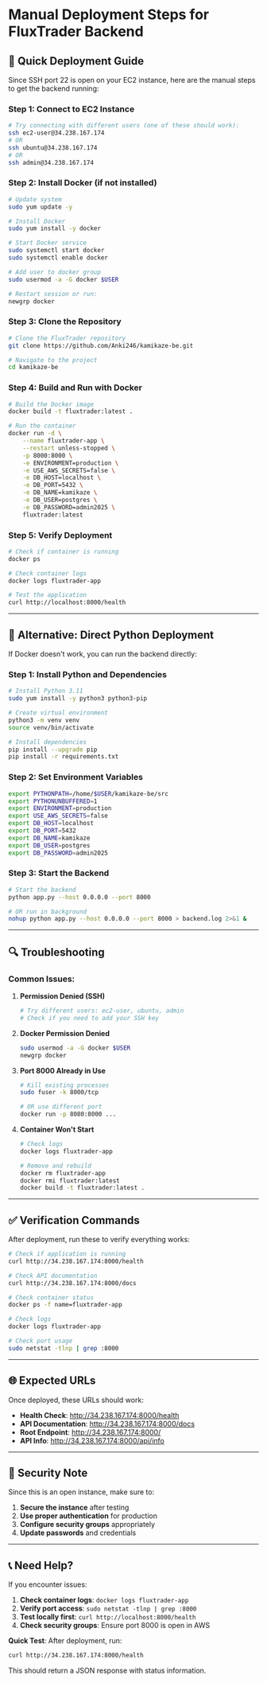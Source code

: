 # Manual Deployment Steps for FluxTrader Backend

## 🚀 **Quick Deployment Guide**

Since SSH port 22 is open on your EC2 instance, here are the manual steps to get the backend running:

### **Step 1: Connect to EC2 Instance**

```bash
# Try connecting with different users (one of these should work):
ssh ec2-user@34.238.167.174
# OR
ssh ubuntu@34.238.167.174
# OR
ssh admin@34.238.167.174
```

### **Step 2: Install Docker (if not installed)**

```bash
# Update system
sudo yum update -y

# Install Docker
sudo yum install -y docker

# Start Docker service
sudo systemctl start docker
sudo systemctl enable docker

# Add user to docker group
sudo usermod -a -G docker $USER

# Restart session or run:
newgrp docker
```

### **Step 3: Clone the Repository**

```bash
# Clone the FluxTrader repository
git clone https://github.com/Anki246/kamikaze-be.git

# Navigate to the project
cd kamikaze-be
```

### **Step 4: Build and Run with Docker**

```bash
# Build the Docker image
docker build -t fluxtrader:latest .

# Run the container
docker run -d \
    --name fluxtrader-app \
    --restart unless-stopped \
    -p 8000:8000 \
    -e ENVIRONMENT=production \
    -e USE_AWS_SECRETS=false \
    -e DB_HOST=localhost \
    -e DB_PORT=5432 \
    -e DB_NAME=kamikaze \
    -e DB_USER=postgres \
    -e DB_PASSWORD=admin2025 \
    fluxtrader:latest
```

### **Step 5: Verify Deployment**

```bash
# Check if container is running
docker ps

# Check container logs
docker logs fluxtrader-app

# Test the application
curl http://localhost:8000/health
```

---

## 🐍 **Alternative: Direct Python Deployment**

If Docker doesn't work, you can run the backend directly:

### **Step 1: Install Python and Dependencies**

```bash
# Install Python 3.11
sudo yum install -y python3 python3-pip

# Create virtual environment
python3 -m venv venv
source venv/bin/activate

# Install dependencies
pip install --upgrade pip
pip install -r requirements.txt
```

### **Step 2: Set Environment Variables**

```bash
export PYTHONPATH=/home/$USER/kamikaze-be/src
export PYTHONUNBUFFERED=1
export ENVIRONMENT=production
export USE_AWS_SECRETS=false
export DB_HOST=localhost
export DB_PORT=5432
export DB_NAME=kamikaze
export DB_USER=postgres
export DB_PASSWORD=admin2025
```

### **Step 3: Start the Backend**

```bash
# Start the backend
python app.py --host 0.0.0.0 --port 8000

# OR run in background
nohup python app.py --host 0.0.0.0 --port 8000 > backend.log 2>&1 &
```

---

## 🔍 **Troubleshooting**

### **Common Issues:**

1. **Permission Denied (SSH)**
   ```bash
   # Try different users: ec2-user, ubuntu, admin
   # Check if you need to add your SSH key
   ```

2. **Docker Permission Denied**
   ```bash
   sudo usermod -a -G docker $USER
   newgrp docker
   ```

3. **Port 8000 Already in Use**
   ```bash
   # Kill existing processes
   sudo fuser -k 8000/tcp
   
   # OR use different port
   docker run -p 8080:8000 ...
   ```

4. **Container Won't Start**
   ```bash
   # Check logs
   docker logs fluxtrader-app
   
   # Remove and rebuild
   docker rm fluxtrader-app
   docker rmi fluxtrader:latest
   docker build -t fluxtrader:latest .
   ```

---

## ✅ **Verification Commands**

After deployment, run these to verify everything works:

```bash
# Check if application is running
curl http://34.238.167.174:8000/health

# Check API documentation
curl http://34.238.167.174:8000/docs

# Check container status
docker ps -f name=fluxtrader-app

# Check logs
docker logs fluxtrader-app

# Check port usage
sudo netstat -tlnp | grep :8000
```

---

## 🌐 **Expected URLs**

Once deployed, these URLs should work:

- **Health Check**: http://34.238.167.174:8000/health
- **API Documentation**: http://34.238.167.174:8000/docs
- **Root Endpoint**: http://34.238.167.174:8000/
- **API Info**: http://34.238.167.174:8000/api/info

---

## 🚨 **Security Note**

Since this is an open instance, make sure to:

1. **Secure the instance** after testing
2. **Use proper authentication** for production
3. **Configure security groups** appropriately
4. **Update passwords** and credentials

---

## 📞 **Need Help?**

If you encounter issues:

1. **Check container logs**: `docker logs fluxtrader-app`
2. **Verify port access**: `sudo netstat -tlnp | grep :8000`
3. **Test locally first**: `curl http://localhost:8000/health`
4. **Check security groups**: Ensure port 8000 is open in AWS

**Quick Test**: After deployment, run:
```bash
curl http://34.238.167.174:8000/health
```

This should return a JSON response with status information.
